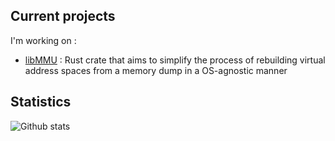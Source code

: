 ## Current projects

I'm working on :
- [libMMU](https://github.com/Memoscopy/libMMU) : Rust crate that aims to simplify the process of rebuilding virtual address spaces from a memory dump in a OS-agnostic manner

## Statistics

![Github stats](https://github-readme-stats-sigma-five.vercel.app/api?username=standard3&show_icons=true&line_height=33&hide_title=true&hide_border=true&count_private=true&include_all_commits=true&enable_animations=true")
